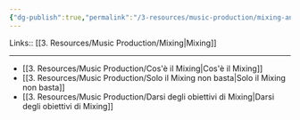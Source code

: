 ```yaml
---
{"dg-publish":true,"permalink":"/3-resources/music-production/mixing-and-mastering/principi-di-mixing/"}
---
```


Links:: [[3. Resources/Music Production/Mixing\|Mixing]]

---

- [[3. Resources/Music Production/Cos'è il Mixing\|Cos'è il Mixing]]
- [[3. Resources/Music Production/Solo il Mixing non basta\|Solo il Mixing non basta]]
- [[3. Resources/Music Production/Darsi degli obiettivi di Mixing\|Darsi degli obiettivi di Mixing]]



